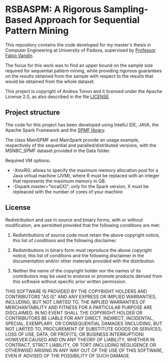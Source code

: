 # RSBASPM: A Rigorous Sampling-Based Approach for Sequential Pattern Mining

This repository contains the code developed for my master's thesis in Computer Engineering at University of Padova,
supervised by [Professor Fabio Vandin](http://www.dei.unipd.it/~vandinfa/).

The focus for this work was to find an upper bound on the sample size required for sequential pattern mining, while
providing rigorous guarantees on the results obtained from the sample with respect to the results that would be 
obtained from the whole dataset.

This project is copyright of Andrea Tonon and it licensed under the Apache License 2.0, as also described in the file [LICENSE](LICENSE).

## Project structure ##

The code for this project has been developed using IntelliJ IDE, JAVA, the Apache Spark Framework and the [SPMF library](http://www.philippe-fournier-viger.com/spmf/).

The class MainSPMF and MainSpark provide an usage example, respectively of the sequential and paralled/distributed versions,
with the MSNBC_SPMF dataset provided in the Data folder.

Required VM options:
* -XmxRG: allows to specify the maximum memory allocation pool for a Java virtual machine (JVM), where R must be replaced with
an integer that represents the maximum memory in GB.
* -Dspark.master="local\[X\]": only for the Spark version, X must be repleaced with the number of cores of your machine 

## License

Redistribution and use in source and binary forms, with or without modification, are permitted provided that the following conditions are met:

1. Redistributions of source code must retain the above copyright notice, this list of conditions and the following disclaimer.

2. Redistributions in binary form must reproduce the above copyright notice, this list of conditions and the following disclaimer in the documentation and/or other materials provided with the distribution.

3. Neither the name of the copyright holder nor the names of its contributors may be used to endorse or promote products derived from this software without specific prior written permission.

THIS SOFTWARE IS PROVIDED BY THE COPYRIGHT HOLDERS AND CONTRIBUTORS "AS IS" AND ANY EXPRESS OR IMPLIED WARRANTIES, INCLUDING, BUT NOT LIMITED TO, THE IMPLIED WARRANTIES OF MERCHANTABILITY AND FITNESS FOR A PARTICULAR PURPOSE ARE DISCLAIMED. IN NO EVENT SHALL THE COPYRIGHT HOLDER OR CONTRIBUTORS BE LIABLE FOR ANY DIRECT, INDIRECT, INCIDENTAL, SPECIAL, EXEMPLARY, OR CONSEQUENTIAL DAMAGES (INCLUDING, BUT NOT LIMITED TO, PROCUREMENT OF SUBSTITUTE GOODS OR SERVICES; LOSS OF USE, DATA, OR PROFITS; OR BUSINESS INTERRUPTION) HOWEVER CAUSED AND ON ANY THEORY OF LIABILITY, WHETHER IN CONTRACT, STRICT LIABILITY, OR TORT (INCLUDING NEGLIGENCE OR OTHERWISE) ARISING IN ANY WAY OUT OF THE USE OF THIS SOFTWARE, EVEN IF ADVISED OF THE POSSIBILITY OF SUCH DAMAGE.
